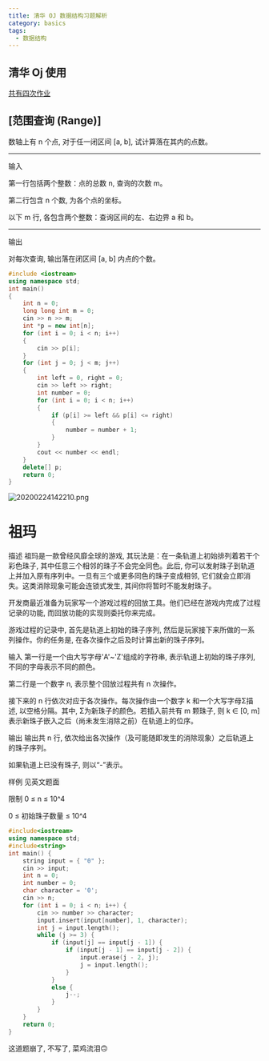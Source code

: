 ```yaml
---
title: 清华 OJ 数据结构习题解析
category: basics
tags:
  - 数据结构
---
```


## 清华 Oj 使用

[共有四次作业](https://dsa.cs.tsinghua.edu.cn/oj/foyer.shtml)

## [范围查询 (Range)]

数轴上有 n 个点, 对于任一闭区间 [a, b], 试计算落在其内的点数。
***
输入

第一行包括两个整数：点的总数 n, 查询的次数 m。

第二行包含 n 个数, 为各个点的坐标。

以下 m 行, 各包含两个整数：查询区间的左、右边界 a 和 b。
***
输出

对每次查询, 输出落在闭区间 [a, b] 内点的个数。

``` cpp
#include <iostream>
using namespace std;
int main()
{
    int n = 0;
    long long int m = 0;
    cin >> n >> m;
    int *p = new int[n];
    for (int i = 0; i < n; i++)
    {
        cin >> p[i];
    }
    for (int j = 0; j < m; j++)
    {
        int left = 0, right = 0;
        cin >> left >> right;
        int number = 0;
        for (int i = 0; i < n; i++)
        {
            if (p[i] >= left && p[i] <= right)
            {
                number = number + 1;
            }
        }
        cout << number << endl;
    }
    delete[] p;
    return 0;
}
```

![20200224142210.png](https://raw.githubusercontent.com/fengwei2002/picture/master/picture20200224142210.png)

# 祖玛

描述
祖玛是一款曾经风靡全球的游戏, 其玩法是：在一条轨道上初始排列着若干个彩色珠子, 其中任意三个相邻的珠子不会完全同色。此后, 你可以发射珠子到轨道上并加入原有序列中。一旦有三个或更多同色的珠子变成相邻, 它们就会立即消失。这类消除现象可能会连锁式发生, 其间你将暂时不能发射珠子。

开发商最近准备为玩家写一个游戏过程的回放工具。他们已经在游戏内完成了过程记录的功能, 而回放功能的实现则委托你来完成。

游戏过程的记录中, 首先是轨道上初始的珠子序列, 然后是玩家接下来所做的一系列操作。你的任务是, 在各次操作之后及时计算出新的珠子序列。

输入
第一行是一个由大写字母'A'~'Z'组成的字符串, 表示轨道上初始的珠子序列, 不同的字母表示不同的颜色。

第二行是一个数字 n, 表示整个回放过程共有 n 次操作。

接下来的 n 行依次对应于各次操作。每次操作由一个数字 k 和一个大写字母Σ描述, 以空格分隔。其中, Σ为新珠子的颜色。若插入前共有 m 颗珠子, 则 k ∈ [0, m] 表示新珠子嵌入之后（尚未发生消除之前）在轨道上的位序。

输出
输出共 n 行, 依次给出各次操作（及可能随即发生的消除现象）之后轨道上的珠子序列。

如果轨道上已没有珠子, 则以“-”表示。

样例
见英文题面

限制
0 ≤ n ≤ 10^4

0 ≤ 初始珠子数量 ≤ 10^4

``` cpp
#include<iostream>
using namespace std;
#include<string>
int main() {
	string input = { "0" };
	cin >> input;
	int n = 0;
	int number = 0;
	char character = '0';
	cin >> n;
	for (int i = 0; i < n; i++) {
		cin >> number >> character;
		input.insert(input[number], 1, character);
		int j = input.length();
		while (j >= 3) {
			if (input[j] == input[j - 1]) {
				if (input[j - 1] == input[j - 2]) {
					input.erase(j - 2, j);
					j = input.length();
				}
			}
			else {
				j--;
			}
		}
	}
	return 0;
}
```

这道题崩了, 不写了, 菜鸡流泪🙃
